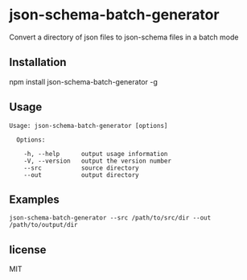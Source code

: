 # json-schema-batch-generator

Convert a directory of json files to json-schema files in a batch mode

## Installation

  npm install json-schema-batch-generator -g

## Usage

    Usage: json-schema-batch-generator [options]

      Options:

        -h, --help      output usage information
        -V, --version   output the version number
        --src           source directory
        --out           output directory

## Examples

    json-schema-batch-generator --src /path/to/src/dir --out  /path/to/output/dir

## license

MIT
